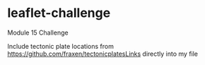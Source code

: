 # leaflet-challenge
Module 15 Challenge

Include tectonic plate locations from https://github.com/fraxen/tectonicplatesLinks directly into my file